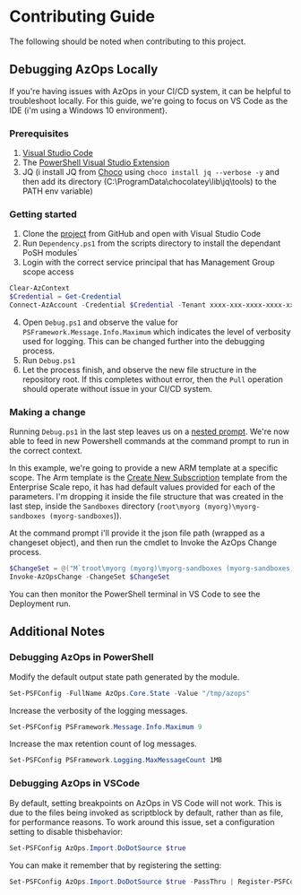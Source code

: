 # Contributing Guide

The following should be noted when contributing to this project.

## Debugging AzOps Locally

If you're having issues with AzOps in your CI/CD system, it can be helpful to troubleshoot locally. For this guide, we're going to focus on VS Code as the IDE (i'm using a Windows 10 environment).

### Prerequisites

1. [Visual Studio Code](https://code.visualstudio.com/)
1. The [PowerShell Visual Studio Extension](https://marketplace.visualstudio.com/items?itemName=ms-vscode.PowerShell)
1. JQ (i install JQ from [Choco](https://community.chocolatey.org/packages/jq) using `choco install jq --verbose -y` and then add its directory (C:\ProgramData\chocolatey\lib\jq\tools) to the PATH env variable)

### Getting started

1. Clone the [project](https://github.com/Azure/AzOps) from GitHub and open with Visual Studio Code
1. Run `Dependency.ps1` from the scripts directory to install the dependant PoSH modules`
1. Login with the correct service principal that has Management Group scope access

```powershell
Clear-AzContext
$Credential = Get-Credential
Connect-AzAccount -Credential $Credential -Tenant xxxx-xxx-xxxx-xxxx-xxx -ServicePrincipal
```

4. Open `Debug.ps1` and observe the value for `PSFramework.Message.Info.Maximum` which indicates the level of verbosity used for logging.  This can be changed further into the debugging process.
1. Run `Debug.ps1`
1. Let the process finish, and observe the new file structure in the repository root.  If this completes without error, then the `Pull` operation should operate without issue in your CI/CD system.

### Making a change

Running `Debug.ps1` in the last step leaves us on a [nested prompt](https://docs.microsoft.com/en-us/dotnet/api/system.management.automation.host.pshost.enternestedprompt). We're now able to feed in new Powershell commands at the command prompt to run in the correct context.

In this example, we're going to provide a new ARM template at a specific scope. The Arm template is the [Create New Subscription](https://github.com/Azure/Enterprise-Scale/blob/main/examples/landing-zones/empty-subscription/emptySubscription.json) template from the Enterprise Scale repo, it has had default values provided for each of the parameters. I'm dropping it inside the file structure that was created in the last step, inside the `Sandboxes` directory (`root\myorg (myorg)\myorg-sandboxes (myorg-sandboxes`)).

At the command prompt i'll provide it the json file path (wrapped as a changeset object), and then run the cmdlet to Invoke the AzOps Change process.

```powershell
$ChangeSet = @("M`troot\myorg (myorg)\myorg-sandboxes (myorg-sandboxes)\new-subscription.json")
Invoke-AzOpsChange -ChangeSet $ChangeSet
```

You can then monitor the PowerShell terminal in VS Code to see the Deployment run.

## Additional Notes

### Debugging AzOps in PowerShell

Modify the default output state path generated by the module.

```powershell
Set-PSFConfig -FullName AzOps.Core.State -Value "/tmp/azops"
```

Increase the verbosity of the logging messages.

```powershell
Set-PSFConfig PSFramework.Message.Info.Maximum 9
```

Increase the max retention count of log messages.

```powershell
Set-PSFConfig PSFramework.Logging.MaxMessageCount 1MB
```

### Debugging AzOps in VSCode

By default, setting breakpoints on AzOps in VS Code will not work.
This is due to the files being invoked as scriptblock by default, rather than as file, for performance reasons.
To work around this issue, set a configuration setting to disable thisbehavior:

```powershell
Set-PSFConfig AzOps.Import.DoDotSource $true
```

You can make it remember that by registering the setting:

```powershell
Set-PSFConfig AzOps.Import.DoDotSource $true -PassThru | Register-PSFConfig
```
